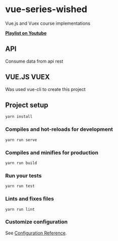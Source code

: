 # vue-series-wished
Vue.js and Vuex course implementations

**[Playlist on Youtube](https://www.youtube.com/playlist?list=PL7SyCwLzd5juMkMfe36pamqyK_8ugM-l3)**

## API
Consume data from api rest

## VUE.JS VUEX
Was used vue-cli to create this project

## Project setup
```
yarn install
```

### Compiles and hot-reloads for development
```
yarn run serve
```

### Compiles and minifies for production
```
yarn run build
```

### Run your tests
```
yarn run test
```

### Lints and fixes files
```
yarn run lint
```

### Customize configuration
See [Configuration Reference](https://cli.vuejs.org/config/).
